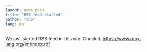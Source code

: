 ```yaml
---
layout: news_post
title: "RSS feed started"
author: "sho"
lang: ko
---
```


We just started RSS feed in this site. Check it.
https://www.ruby-lang.org/en/index.rdf
